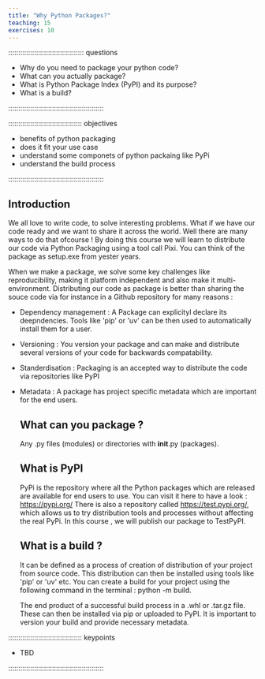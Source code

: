 ```yaml
---
title: "Why Python Packages?"
teaching: 15
exercises: 10
---
```


:::::::::::::::::::::::::::::::::::::: questions

- Why do you need to package your python code?
- What can you actually package?
- What is Python Package Index (PyPI) and its purpose?
- What is a build?

::::::::::::::::::::::::::::::::::::::::::::::::

::::::::::::::::::::::::::::::::::::: objectives

- benefits of python packaging
- does it fit your use case
- understand some componets of python packaing like PyPi
- understand the build process

::::::::::::::::::::::::::::::::::::::::::::::::

## Introduction
We all love to write code, to solve interesting problems. What if we have our code ready and we want to share it across the world. Well there are many ways to do that ofcourse ! By doing this course we will learn to distribute our code via Python Packaging using a tool call Pixi. You can think of the package as setup.exe from yester years.

When we make a package, we solve some key challenges like reproducibility, making it platform independent and also make it multi- environment.
Distributing our code as package is better than sharing the souce code via for instance in a Github repository for many reasons :

- Dependency management : A Package can explicityl declare its deepndencies. Tools like 'pip' or 'uv' can be then used to automatically install them for a user.
- Versioning : You version your package and can make and distribute several versions of your code for backwards compatability.
- Standerdisation : Packaging is an accepted way to distribute the code via repositories like PyPI
- Metadata : A package has project specific metadata which are important for the end users.

  ## What can you package ?

  Any .py files (modules) or directories with __init__.py (packages).

  ## What is PyPI

  PyPi is the repository where all the Python packages which are released are available for end users to use.
  You can visit it here to have a look : https://pypi.org/
  There is also a repository called https://test.pypi.org/, which allows us to try distribution tools and processes without affecting the real PyPi.
  In this course , we will publish our package to TestPyPI.

  ## What is a build ?

  It can be defined as a process of creation of distribution of your project from source code. This distribution can then be installed using tools like 'pip' or 'uv' etc.
  You can create a build for your project using the following command in the terminal : python -m build.

  The end product of a successful build process in a .whl or .tar.gz file. These can then be installed via pip or uploaded to PyPI.
  It is important to version your build and provide necessary metadata.

::::::::::::::::::::::::::::::::::::: keypoints

- TBD

::::::::::::::::::::::::::::::::::::::::::::::::
